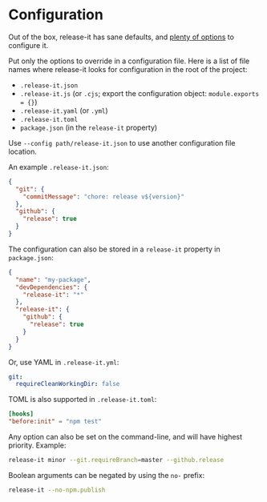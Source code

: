 # Configuration

Out of the box, release-it has sane defaults, and [plenty of options](../config/release-it.json) to configure it.

Put only the options to override in a configuration file. Here is a list of file names where release-it looks for
configuration in the root of the project:

- `.release-it.json`
- `.release-it.js` (or `.cjs`; export the configuration object: `module.exports = {}`)
- `.release-it.yaml` (or `.yml`)
- `.release-it.toml`
- `package.json` (in the `release-it` property)

Use `--config path/release-it.json` to use another configuration file location.

An example `.release-it.json`:

```json
{
  "git": {
    "commitMessage": "chore: release v${version}"
  },
  "github": {
    "release": true
  }
}
```

The configuration can also be stored in a `release-it` property in `package.json`:

```json
{
  "name": "my-package",
  "devDependencies": {
    "release-it": "*"
  },
  "release-it": {
    "github": {
      "release": true
    }
  }
}
```

Or, use YAML in `.release-it.yml`:

```yaml
git:
  requireCleanWorkingDir: false
```

TOML is also supported in `.release-it.toml`:

```toml
[hooks]
"before:init" = "npm test"
```

Any option can also be set on the command-line, and will have highest priority. Example:

```bash
release-it minor --git.requireBranch=master --github.release
```

Boolean arguments can be negated by using the `no-` prefix:

```bash
release-it --no-npm.publish
```
